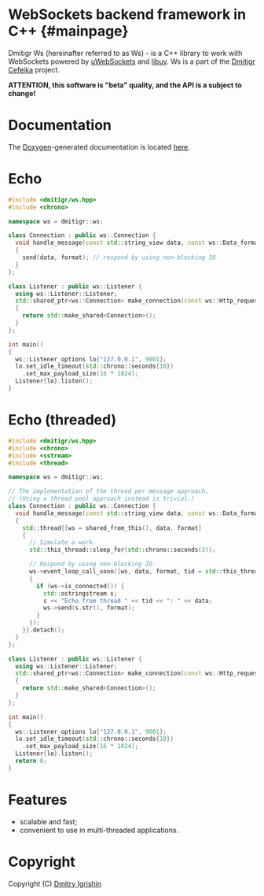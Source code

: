 WebSockets backend framework in C++ {#mainpage}
===============================================

Dmitigr Ws (hereinafter referred to as Ws) - is a C++ library to work with
WebSockets powered by [uWebSockets] and [libuv]. Ws is a part of the
[Dmitigr Cefeika][dmitigr_cefeika] project.

**ATTENTION, this software is "beta" quality, and the API is a subject to change!**

Documentation
=============

The [Doxygen]-generated documentation is located [here][dmitigr_ws_doc].

Echo
====

```cpp
#include <dmitigr/ws.hpp>
#include <chrono>

namespace ws = dmitigr::ws;

class Connection : public ws::Connection {
  void handle_message(const std::string_view data, const ws::Data_format format) override
  {
    send(data, format); // respond by using non-blocking IO
  }
};

class Listener : public ws::Listener {
  using ws::Listener::Listener;
  std::shared_ptr<ws::Connection> make_connection(const ws::Http_request*) const override
  {
    return std::make_shared<Connection>();
  }
};

int main()
{
  ws::Listener_options lo{"127.0.0.1", 9001};
  lo.set_idle_timeout(std::chrono::seconds{10})
    .set_max_payload_size(16 * 1024);
  Listener{lo}.listen();
}
```

Echo (threaded)
===============

```cpp
#include <dmitigr/ws.hpp>
#include <chrono>
#include <sstream>
#include <thread>

namespace ws = dmitigr::ws;

// The implementation of the thread per message approach.
// (Using a thread pool approach instead is trivial.)
class Connection : public ws::Connection {
  void handle_message(const std::string_view data, const ws::Data_format format) override
  {
    std::thread{[ws = shared_from_this(), data, format]
    {
      // Simulate a work.
      std::this_thread::sleep_for(std::chrono::seconds(3));

      // Respond by using non-blocking IO.
      ws->event_loop_call_soon([ws, data, format, tid = std::this_thread::get_id()]
      {
        if (ws->is_connected()) {
          std::ostringstream s;
          s << "Echo from thread " << tid << ": " << data;
          ws->send(s.str(), format);
        }
      });
    }}.detach();
  }
};

class Listener : public ws::Listener {
  using ws::Listener::Listener;
  std::shared_ptr<ws::Connection> make_connection(const ws::Http_request*) const override
  {
    return std::make_shared<Connection>();
  }
};

int main()
{
  ws::Listener_options lo{"127.0.0.1", 9001};
  lo.set_idle_timeout(std::chrono::seconds{10})
    .set_max_payload_size(16 * 1024);
  Listener{lo}.listen();
  return 0;
}
```

Features
========

  - scalable and fast;
  - convenient to use in multi-threaded applications.

Copyright
=========

Copyright (C) [Dmitry Igrishin][dmitigr_mail]

[dmitigr_mail]: mailto:dmitigr@gmail.com
[dmitigr_cefeika]: https://github.com/dmitigr/cefeika.git
[dmitigr_ws_doc]: http://dmitigr.ru/en/projects/cefeika/ws/doc/

[Doxygen]: http://doxygen.org/
[libuv]: https://libuv.org/
[uWebSockets]: https://github.com/uNetworking/uWebSockets
